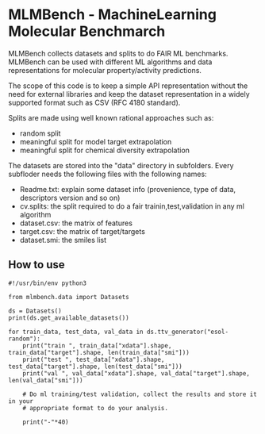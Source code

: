 # MLMBench - MachineLearning Molecular Benchmarch
MLMBench collects datasets and splits to do FAIR ML benchmarks.
MLMBench can be used with different ML algorithms and data representations
for molecular property/activity predictions.

The scope of this code is to keep a simple API representation
without the need for external libraries and keep the
dataset representation in a widely supported format such as CSV (RFC 4180 standard).


Splits are made using well known rational approaches such as:

- random split
- meaningful split for model target extrapolation
- meaningful split for chemical diversity extrapolation

The datasets are stored into the "data" directory in subfolders.
Every subfloder needs the following files with the following names:

- Readme.txt: explain some dataset info (provenience, type of data, descriptors version and so on)
- cv.splits: the split required to do a fair trainin,test,validation in any ml algorithm
- dataset.csv: the matrix of features 
- target.csv: the matrix of target/targets
- dataset.smi: the smiles list


How to use
----------

```
#!/usr/bin/env python3

from mlmbench.data import Datasets

ds = Datasets()
print(ds.get_available_datasets())

for train_data, test_data, val_data in ds.ttv_generator("esol-random"):
    print("train ", train_data["xdata"].shape, train_data["target"].shape, len(train_data["smi"]))
    print("test ", test_data["xdata"].shape, test_data["target"].shape, len(test_data["smi"]))
    print("val ", val_data["xdata"].shape, val_data["target"].shape, len(val_data["smi"]))
    
    # Do ml training/test validation, collect the results and store it in your 
    # appropriate format to do your analysis.

    print("-"*40)


```

